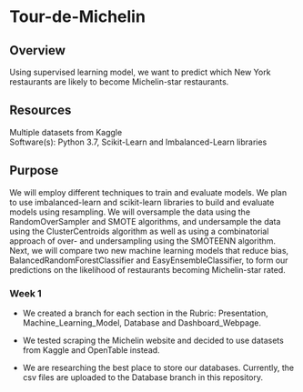 #  Tour-de-Michelin

## Overview
Using supervised learning model, we want to predict which New York restaurants are likely to become Michelin-star restaurants.

## Resources
Multiple datasets from Kaggle</br>
Software(s): Python 3.7, Scikit-Learn and Imbalanced-Learn libraries

## Purpose
We will employ different techniques to train and evaluate models. We plan to use imbalanced-learn and scikit-learn libraries to build and evaluate models using resampling.  We will oversample the data using the RandomOverSampler and SMOTE algorithms, and undersample the data using the ClusterCentroids algorithm as well as using a combinatorial approach of over- and undersampling using the SMOTEENN algorithm. Next, we will compare two new machine learning models that reduce bias, BalancedRandomForestClassifier and EasyEnsembleClassifier, to form our predictions on the likelihood of restaurants becoming Michelin-star rated.

### Week 1

* We created a branch for each section in the Rubric:  Presentation, Machine_Learning_Model, Database and Dashboard_Webpage.

* We tested scraping the Michelin website and decided to use datasets from Kaggle and OpenTable instead.

* We are researching the best place to store our databases.  Currently, the csv files are uploaded to the Database branch in this repository.
